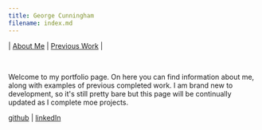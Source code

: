 ```yaml
---
title: George Cunningham
filename: index.md
---
```


| [About Me](aboutMe) | [Previous Work](previousWork) |

<br/>

Welcome to my portfolio page. On here you can find information about me, along with examples of previous completed work. I am brand new to development, so it's still pretty bare but this page will be continually updated as I complete moe projects.

[github](https://github.com/geocunn) | [linkedIn](https://linkedin.com/in/geocunn)
